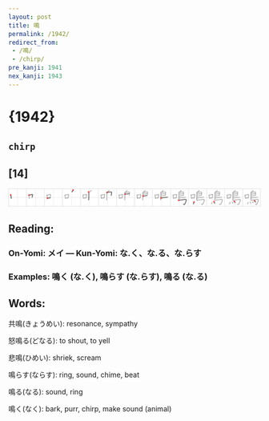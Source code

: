 ```yaml
---
layout: post
title: 鳴
permalink: /1942/
redirect_from:
 - /鳴/
 - /chirp/
pre_kanji: 1941
nex_kanji: 1943
---
```


# {1942}

## `chirp`

## [14]

<div class="stroke"><img src="../images/E9B3B4.png" /></div>

## Reading:

### On-Yomi: メイ &mdash; Kun-Yomi: な.く、な.る、な.らす

### Examples: 鳴く (な.く), 鳴らす (な.らす), 鳴る (な.る)

## Words:

共鳴(きょうめい): resonance, sympathy

怒鳴る(どなる): to shout, to yell

悲鳴(ひめい): shriek, scream

鳴らす(ならす): ring, sound, chime, beat

鳴る(なる): sound, ring

鳴く(なく): bark, purr, chirp, make sound (animal)

